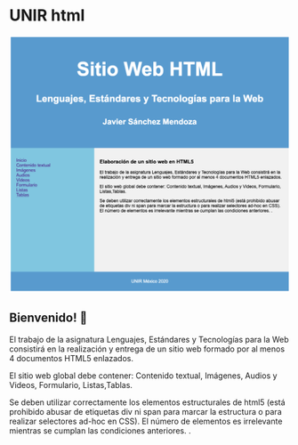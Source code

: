 # UNIR html

![Desktop preview](design/desktop-preview.png)

## Bienvenido! 👋

El trabajo de la asignatura Lenguajes, Estándares y Tecnologías para la Web consistirá en la realización y entrega de un sitio web formado por al menos 4 documentos HTML5 enlazados.

El sitio web global debe contener: Contenido textual, Imágenes, Audios y Videos, Formulario, Listas,Tablas.

Se deben utilizar correctamente los elementos estructurales de html5 (está prohibido abusar de etiquetas div ni span para marcar la estructura o para realizar selectores ad-hoc en CSS). El número de elementos es irrelevante mientras se cumplan las condiciones anteriores. .